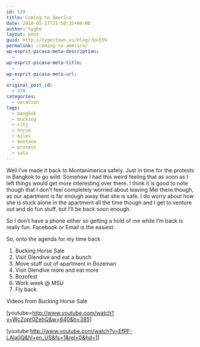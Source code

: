 ```yaml
---
id: 539
title: Coming to America
date: 2010-05-17T21:50:35+00:00
author: tyghe
layout: post
guid: http://tygertown.us/blog/?p=539
permalink: /coming-to-america/
wp-esprit-picasa-meta-description:
  - 
wp-esprit-picasa-meta-title:
  - 
wp-esprit-picasa-meta-url:
  - 
original_post_id:
  - 539
categories:
  - vacation
tags:
  - bangkok
  - bucking
  - city
  - horse
  - miles
  - montana
  - protest
  - sale
---
```

Well I&#8217;ve made it back to Montanimerica safely. Just in time for the protests in Bangkok to go wild. Somehow I had this weird feeling that as soon as I left things would get more interesting over there. I think it is good to note though that I don&#8217;t feel completely worried about leaving Mel there though, as our apartment is far enough away that she is safe. I do worry about how she is stuck alone in the apartment all the time though and I get to venture out and do fun stuff, but I&#8217;ll be back soon enough.

So I don&#8217;t have a phone either so getting a hold of me while I&#8217;m back is really fun. Facebook or Email is the easiest.

So, onto the agenda for my time back

  1. Bucking Horse Sale
  2. Visit Glendive and eat a bunch
  3. Move stuff out of apartment in Bozeman
  4. Visit Glendive more and eat more
  5. Bozofest
  6. Work week @ MSU
  7. Fly back

Videos from Bucking Horse Sale

[youtube=http://www.youtube.com/watch?v=WcZopt0ZehQ&w=640&h=385]
  
[youtube http://www.youtube.com/watch?v=EfPF-LAja0Q&hl=en_US&fs=1&rel=0&hd=1]

